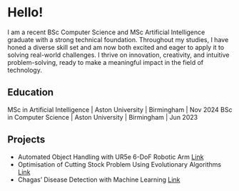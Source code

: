 # Hello!

I am a recent BSc Computer Science and MSc Artificial Intelligence graduate with a strong technical foundation. Throughout my studies, I have honed a diverse skill set and am now both excited and eager to apply it to solving real-world challenges. I thrive on innovation, creativity, and intuitive problem-solving, ready to make a meaningful impact in the field of technology.

## Education
MSc in Artificial Intelligence | Aston University | Birmingham | Nov 2024
BSc in Computer Science | Aston University | Birmingham | Jun 2023

## Projects
- Automated Object Handling with UR5e 6-DoF Robotic Arm [Link](https://gitfront.io/r/hongd13/wD3oN5qJpZXR/Robotic-Arm/ "Robotic Arm Repo")
- Optimisation of Cutting Stock Problem Using Evolutionary Algorithms [Link](https://gitfront.io/r/hongd13/vUKqKJ8xGxK5/Cutting-Stock-Problem/ "Cutting Stock Problem Repo")
- Chagas’ Disease Detection with Machine Learning [Link](https://gitfront.io/r/hongd13/eruzBBDSHoa7/Chagas-Disease-Prediction/ "Chagas' Disease Detection Repo")
